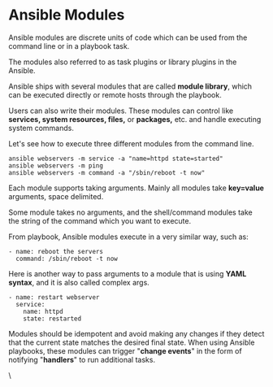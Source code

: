 # Ansible Modules

Ansible modules are discrete units of code which can be used from the command line or in a playbook task.

The modules also referred to as task plugins or library plugins in the Ansible.

Ansible ships with several modules that are called **module library**, which can be executed directly or remote hosts through the playbook.

Users can also write their modules. These modules can control like **services, system resources, files,** or **packages,** etc. and handle executing system commands.

Let's see how to execute three different modules from the command line.

```
ansible webservers -m service -a "name=httpd state=started"  
ansible webservers -m ping  
ansible webservers -m command -a "/sbin/reboot -t now"  
```

Each module supports taking arguments. Mainly all modules take **key=value** arguments, space delimited.

Some module takes no arguments, and the shell/command modules take the string of the command which you want to execute.

From playbook, Ansible modules execute in a very similar way, such as:

```
- name: reboot the servers  
  command: /sbin/reboot -t now  
```

Here is another way to pass arguments to a module that is using **YAML syntax**, and it is also called complex args.

```
- name: restart webserver  
  service:  
    name: httpd  
    state: restarted  
```



Modules should be idempotent and avoid making any changes if they detect that the current state matches the desired final state. When using Ansible playbooks, these modules can trigger "**change events**" in the form of notifying "**handlers**" to run additional tasks.

\
